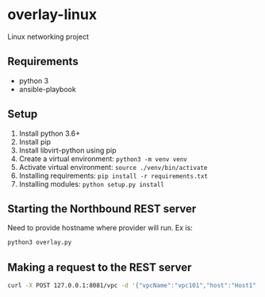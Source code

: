 # overlay-linux
Linux networking project
## Requirements
* python 3
* ansible-playbook
## Setup
1. Install python 3.6+
2. Install pip
3. Install libvirt-python using pip
4. Create a virtual environment: `python3 -m venv venv`
5. Activate virtual environment: `source ./venv/bin/activate`
6. Installing requirements: `pip install -r requirements.txt`
7. Installing modules: `python setup.py install`
## Starting the Northbound REST server
Need to provide hostname where provider will run. Ex is:
``` bash
python3 overlay.py
```
## Making a request to the REST server
``` bash
curl -X POST 127.0.0.1:8081/vpc -d '{"vpcName":"vpc101","host":"Host1","customerName":"customer1"}' -H 'Content-Type: application/json'
```
